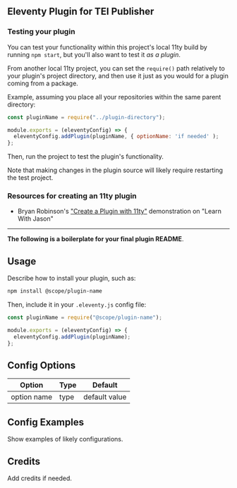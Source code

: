 ## Eleventy Plugin for TEI Publisher
### Testing your plugin

You can test your functionality within this project's local 11ty build by running `npm start`, but you'll also want to test it _as a plugin_.

From another local 11ty project, you can set the `require()` path relatively to your plugin's project directory, and then use it just as you would for a plugin coming from a package.

Example, assuming you place all your repositories within the same parent directory:

```js
const pluginName = require("../plugin-directory");

module.exports = (eleventyConfig) => {
  eleventyConfig.addPlugin(pluginName, { optionName: 'if needed' );
};
```

Then, run the project to test the plugin's functionality.

Note that making changes in the plugin source will likely require restarting the test project.

### Resources for creating an 11ty plugin

- Bryan Robinson's ["Create a Plugin with 11ty"](https://www.youtube.com/watch?v=aO-NFFKjnnE) demonstration on "Learn With Jason"

---

**The following is a boilerplate for your final plugin README**.

## Usage

Describe how to install your plugin, such as:

```bash
npm install @scope/plugin-name
```

Then, include it in your `.eleventy.js` config file:

```js
const pluginName = require("@scope/plugin-name");

module.exports = (eleventyConfig) => {
  eleventyConfig.addPlugin(pluginName);
};
```

## Config Options

| Option      | Type | Default       |
| ----------- | ---- | ------------- |
| option name | type | default value |

## Config Examples

Show examples of likely configurations.

## Credits

Add credits if needed.
